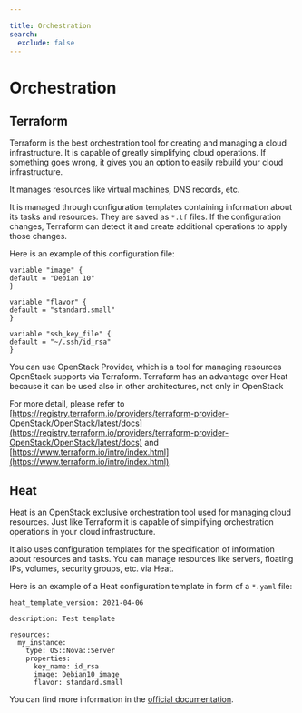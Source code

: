 ```yaml
---

title: Orchestration
search:
  exclude: false
---
```


# Orchestration

## Terraform

Terraform is the best orchestration tool for creating and managing a cloud infrastructure. It is capable of greatly simplifying cloud operations. If something goes wrong, it gives you an option to easily rebuild your cloud infrastructure.

It manages resources like virtual machines, DNS records, etc.

It is managed through configuration templates containing information about its tasks and resources. They are saved as `*.tf` files. If the configuration changes, Terraform can detect it and create additional operations to apply those changes.

Here is an example of this configuration file:

```
variable "image" {
default = "Debian 10"
}

variable "flavor" {
default = "standard.small"
}

variable "ssh_key_file" {
default = "~/.ssh/id_rsa"
}
```

 You can use OpenStack Provider, which is a tool for managing resources OpenStack supports via Terraform. Terraform has an advantage over Heat because it can be used also in other architectures, not only in OpenStack


For more detail, please refer to [https://registry.terraform.io/providers/terraform-provider-OpenStack/OpenStack/latest/docs](https://registry.terraform.io/providers/terraform-provider-OpenStack/OpenStack/latest/docs) and [https://www.terraform.io/intro/index.html](https://www.terraform.io/intro/index.html).

## Heat

Heat is an OpenStack exclusive orchestration tool used for managing cloud resources. Just like Terraform it is capable of simplifying orchestration operations in your cloud infrastructure.

It also uses configuration templates for the specification of information about resources and tasks. You can manage resources like servers, floating IPs, volumes, security groups, etc. via Heat.

Here is an example of a Heat configuration template in form of a `*.yaml` file:

```
heat_template_version: 2021-04-06

description: Test template

resources:
  my_instance:
    type: OS::Nova::Server
    properties:
      key_name: id_rsa
      image: Debian10_image
      flavor: standard.small
```

You can find more information in the [official documentation](https://wiki.openstack.org/wiki/Heat).
